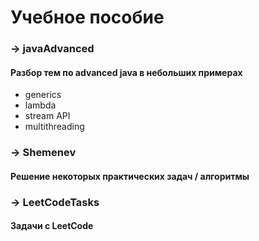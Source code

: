 # Учебное пособие

###  -> javaAdvanced 
#### Разбор тем по advanced java в небольших примерах
* generics
* lambda
* stream API
* multithreading

###  -> Shemenev
#### Решение некоторых практических задач / алгоритмы

###  -> LeetCodeTasks
#### Задачи с LeetCode

